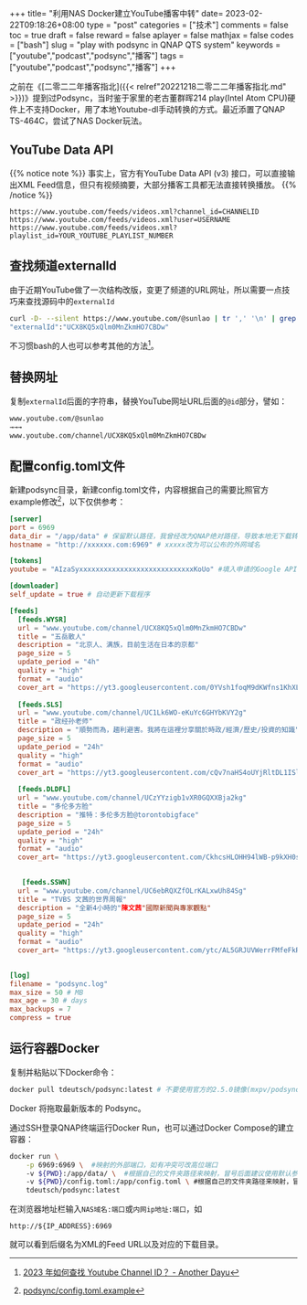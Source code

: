 +++
title= "利用NAS Docker建立YouTube播客中转"
date= 2023-02-22T09:18:26+08:00
type = "post"
categories = ["技术"]
comments = false
toc = true
draft = false
reward = false
aplayer = false
mathjax = false
codes = ["bash"]
slug = "play with podsync in QNAP QTS system"
keywords = ["youtube","podcast","podsync","播客"]
tags = ["youtube","podcast","podsync","播客"]
+++

之前在《[二零二二年播客指北]({{< relref"20221218二零二二年播客指北.md" >}})》提到过Podsync，当时鉴于家里的老古董群晖214 play(Intel Atom CPU)硬件上不支持Docker，用了本地Youtube-dl手动转换的方式。最近添置了QNAP TS-464C，尝试了NAS Docker玩法。

## YouTube Data API

{{% notice note %}}
事实上，官方有YouTube Data API (v3) 接口，可以直接输出XML Feed信息，但只有视频摘要，大部分播客工具都无法直接转换播放。
{{% /notice %}}

```
https://www.youtube.com/feeds/videos.xml?channel_id=CHANNELID
https://www.youtube.com/feeds/videos.xml?user=USERNAME
https://www.youtube.com/feeds/videos.xml?playlist_id=YOUR_YOUTUBE_PLAYLIST_NUMBER
```
<!--more-->

## 查找频道externalId

由于近期YouTube做了一次结构改版，变更了频道的URL网址，所以需要一点技巧来查找源码中的`externalId`

```bash
curl -D- --silent https://www.youtube.com/@sunlao | tr ',' '\n' | grep "externalId" 
"externalId":"UCX8KQ5xQlm0MnZkmHO7CBDw"
```
不习惯bash的人也可以参考其他的方法[^1]。

## 替换网址

复制`externalId`后面的字符串，替换YouTube网址URL后面的`@id`部分，譬如：

```bash
www.youtube.com/@sunlao
→→→
www.youtube.com/channel/UCX8KQ5xQlm0MnZkmHO7CBDw
```

## 配置config.toml文件

新建podsync目录，新建config.toml文件，内容根据自己的需要比照官方example修改[^2]，以下仅供参考：

```toml
[server]
port = 6969
data_dir = "/app/data" # 保留默认路径，我曾经改为QNAP绝对路径，导致本地无下载转换文档，播放出错。
hostname = "http://xxxxxx.com:6969" # xxxxx改为可以公布的外网域名

[tokens]
youtube = "AIzaSyxxxxxxxxxxxxxxxxxxxxxxxxxxxxKoUo" #填入申请的Google API Key，注意：每日有配额限制

[downloader]
self_update = true # 自动更新下载程序

[feeds]
  [feeds.WYSR]
  url = "www.youtube.com/channel/UCX8KQ5xQlm0MnZkmHO7CBDw"
  title = "五岳散人"
  description = "北京人、满族，目前生活在日本的京都"
  page_size = 5
  update_period = "4h"
  quality = "high"
  format = "audio"
  cover_art = "https://yt3.googleusercontent.com/0YVsh1foqM9dKWfns1KhXLwtSeO-4P23cHsckNPUuEpGsM6CO5SMpGP-chr7L_UHo5iBJygcLv4=s176-c-k-c0x00ffffff-no-rj"
 
  [feeds.SLS]
  url = "www.youtube.com/channel/UC1Lk6WO-eKuYc6GHYbKVY2g"
  title = "政经孙老师"
  description = "順勢而為，趨利避害。我將在這裡分享關於時政/經濟/歷史/投資的知識"
  page_size = 5
  update_period = "24h"
  quality = "high"
  format = "audio"
  cover_art = "https://yt3.googleusercontent.com/cQv7naHS4oUYjRltDL1ISldrs_2bDo_yIPUM2aoo4ZTeDmE-rHAkF6xhrzqnP7th0J28oxhGRw=s176-c-k-c0x00ffffff-no-rj"
  
  [feeds.DLDFL]
  url = "www.youtube.com/channel/UCzYYzigb1vXR0GQXXBja2kg"
  title = "多伦多方脸"
  description = "推特：多伦多方脸@torontobigface"  
  page_size = 5
  update_period = "24h"
  quality = "high"
  format = "audio"
  cover_art= "https://yt3.googleusercontent.com/CkhcsHLOHH94lWB-p9kXH0sQ4DA527KXd35tKnYCpRu2reuQjDx2AKvjSZtats3AgNOzAFxf6w=s176-c-k-c0x00ffffff-no-rj"

 
   [feeds.SSWN]
  url = "www.youtube.com/channel/UC6ebRQXZfOLrKALxwUh84Sg"
  title = "TVBS 文茜的世界周報"
  description = "全新4小時的"陳文茜"國際新聞與專家觀點"  
  page_size = 5
  update_period = "24h"
  quality = "high"
  format = "audio"
  cover_art= "https://yt3.googleusercontent.com/ytc/AL5GRJUVWerrFMfeFkR7_H6QAQXZ-jyweBLhQtiWAOKV=s176-c-k-c0x00ffffff-no-rj"

  
[log]
filename = "podsync.log"
max_size = 50 # MB
max_age = 30 # days
max_backups = 7
compress = true
```

## 运行容器Docker

复制并粘贴以下Docker命令：

```bash
docker pull tdeutsch/podsync:latest # 不要使用官方的2.5.0镜像(mxpv/podsync:latest)，会报错 
```
Docker 将拖取最新版本的 Podsync。

通过SSH登录QNAP终端运行Docker Run，也可以通过Docker Compose的建立容器：

```bash
docker run \
    -p 6969:6969 \  #映射的外部端口，如有冲突可改高位端口
    -v ${PWD}:/app/data/ \  #根据自己的文件夹路径来映射，冒号后面建议使用默认参数
    -v ${PWD}/config.toml:/app/config.toml \ #根据自己的文件夹路径来映射，冒号后面建议使用默认参数
    tdeutsch/podsync:latest
```

在浏览器地址栏输入`NAS域名:端口`或`内网ip地址:端口`，如
```
http://${IP_ADDRESS}:6969
```
就可以看到后缀名为XML的Feed URL以及对应的下载目录。

[^1]: [2023 年如何查找 Youtube Channel ID？ - Another Dayu](https://anotherdayu.com/2023/4530/)
[^2]: [podsync/config.toml.example](https://github.com/mxpv/podsync/blob/main/config.toml.example)